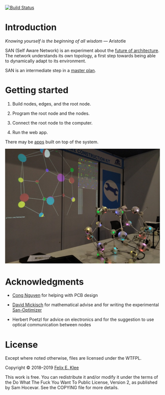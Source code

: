 [![Build Status](https://travis-ci.org/feklee/san.svg?branch=master)](https://travis-ci.org/feklee/san)

Introduction
============

*Knowing yourself is the beginning of all wisdom* ― Aristotle

SAN (Self Aware Network) is an experiment about the [future of
architecture][1]. The network understands its own topology, a first
step towards being able to dynamically adapt to its environment.

SAN is an intermediate step in a [master plan][6].


Getting started
===============

 1. Build nodes, edges, and the root node.

 2. Program the root node and the nodes.

 3. Connect the root node to the computer.

 4. Run the web app.

There may be [apps][5] built on top of the system.

![Photo of setup at Maker Faire Rome 2018](images/2018-10-14+02_Maker_Faire_Rome.jpg)


Acknowledgments
===============

  * [Cong Nguyen][2] for helping with PCB design

  * [David Mickisch][3] for mathematical advise and for writing the
    experimental [San-Optimizer][4]
    
  * Herbert Poetzl for advice on electronics and for the suggestion to
    use optical communication between nodes


License
=======

Except where noted otherwise, files are licensed under the WTFPL.

Copyright © 2018–2019 [Felix E. Klee](felix.klee@inka.de)

This work is free. You can redistribute it and/or modify it under the terms of
the Do What The Fuck You Want To Public License, Version 2, as published by Sam
Hocevar. See the COPYING file for more details.

[1]: https://feklee.github.io/san/notes/128a47a0-23ea-11e9-a8da-000c296198cf/
[2]: https://github.com/rampadc
[3]: https://github.com/davidblitz
[4]: https://github.com/davidblitz/san-optimizer
[5]: https://feklee.github.io/san/notes/f8d89da9-c285-4b5a-921b-7af3444b9229/
[6]: https://feklee.github.io/san/notes/0411b82f-268f-46b2-9563-efaf14a68a41/
